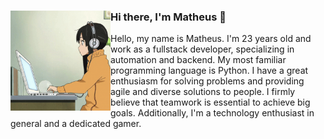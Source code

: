 <div>
  <img align="left" height="160px" src="profile.gif" alt="Profile picture">

  
  <h3>Hi there, I'm Matheus 👋</h3>

  Hello, my name is Matheus. I'm 23 years old and work as a fullstack developer, specializing in automation and backend. My most familiar programming language is Python. I have a great enthusiasm for solving problems and providing agile and diverse solutions to people. I firmly believe that teamwork is essential to achieve big goals. Additionally, I'm a technology enthusiast in general and a dedicated gamer.
  <br>
</div>
